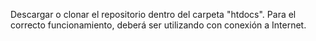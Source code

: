Descargar o clonar el repositorio dentro del carpeta "htdocs". Para el correcto funcionamiento, deberá ser utilizando con conexión a Internet.
